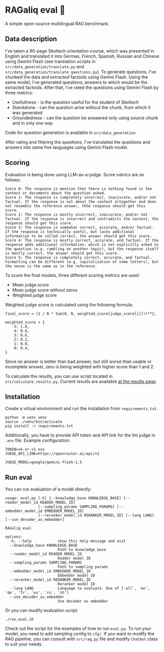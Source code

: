 # RAGaliq eval 🥐

A simple open-source multilingual RAG benchmark.

## Data description

I've taken a 90-page Skoltech orientation course, which was presented in English and translated it into German, French, Spanish, Russian and Chinese using Gemini Flash (see translation scripts in `src/data_generation/translate.py` and `src/data_generation/translate_questions.py`). To generate questions, I've chunked the data and extracted factoids using Gemini Flash. Using the same model, I've generated questions, answers to which would be the extracted factoids. After that, I've rated the questions using Gemini Flash by three metrics:

- Usefullness - is the question useful for the student of Skoltech
- Standalone - can the question arise without the chunk, from which it was generated
- Groundedness - can the question be answered only using source chunk and in only one way

Code for question generation is available in `src/data_generation`.

After rating and filtering the questions, I've translated the questions and answers into same five languages using Gemini Flash model.

## Scoring

Evaluation is being done using LLM-as-a-judge. Score rubrics are as follows:

```
Score 0: The response is mention that there is nothing found in the context or documents about the question asked.
Score 1: The response is completely incorrect, inaccurate, and/or not factual. If the response is not about the context altogether and does not resemble the reference answer, thhe response should get this score.
Score 2: The response is mostly incorrect, inaccurate, and/or not factual. If the response is incorrect and contradicts the context, the response should get this score.
Score 3: The response is somewhat correct, accurate, and/or factual. If the response is technically useful, but lacks additional information to be called correct, the answer should get this score.
Score 4: The response is mostly correct, accurate, and factual. If the response adds additional information, which is not explicitly asked in the question (e.g. rambling on another topic), but the response itself is mostly correct, the answer should get this score.
Score 5: The response is completely correct, accurate, and factual. Formatting can be different (e.g. capitalization of some letters), but the sense is the same as in the reference.
```

To score the final models, three different scoring metrics are used:

- Mean judge score
- Mean judge score without zeros
- Weighted judge score

Weighted judge score is calculated using the following formula:

```
final_score = (1 / N * Sum(0, N, weighted_score[judge_score[i]]))**2,

weighted_score = {
    5: 1.0,
    4: 0.8,
    3: 0.6,
    2: 0.2,
    1: 0.0,
    0: 0.4,
}
```

Since no answer is better than bad answer, but still worse than usable or incomplete answer, zero is being weighted with higher score than 1 and 2.

To calculate the results, you can use script located in `src/calculate_results.py`. Current results are available [at the results page](https://github.com/chameleon-lizard/Ragaliq/blob/main/results.md).

## Installation

Create a virtual environment and run the installation from `requirements.txt`.

```
python -m venv venv
source ./venv/bin/activate
pip install -r requirements.txt
```

Additionally, you have to provide API token and API link for the llm judge in `.env` file. Example configuration:

```
TOKEN=sk-or-v1-xxx
JUDGE_API_LINK=https://openrouter.ai/api/v1

JUDGE_MODEL=google/gemini-flash-1.5
```

## Run eval

You can run evaluation of a model directly:

```
usage: eval.py [-h] [--knowledge_base KNOWLEDGE_BASE] [--reader_model_id READER_MODEL_ID]
               [--sampling_params SAMPLING_PARAMS] [--embedder_model_id EMBEDDER_MODEL_ID]
               [--reranker_model_id RERANKER_MODEL_ID] [--lang LANG] [--use_decoder_as_embedder]

RAGaliq eval

options:
  -h, --help            show this help message and exit
  --knowledge_base KNOWLEDGE_BASE
                        Path to knowledge_base
  --reader_model_id READER_MODEL_ID
                        Reader model ID
  --sampling_params SAMPLING_PARAMS
                        Path to sampling params
  --embedder_model_id EMBEDDER_MODEL_ID
                        Embedder model ID
  --reranker_model_id RERANKER_MODEL_ID
                        Reranker model ID
  --lang LANG           Language to evaluate. One of ['all', 'en', 'de', 'fr', 'es', 'ru', 'zh']
  --use_decoder_as_embedder
                        Use decoder as embedder
```

Or you can modify evaluation script:

```
./run_eval.sh
```

Check out the script for the examples of how to run `eval.py`. To run your model, you need to add sampling config to `cfg/`. If you want to modify the RAG pipeline, you can consult with `src/rag.py` file and modify `Chatbot` class to suit your needs.
